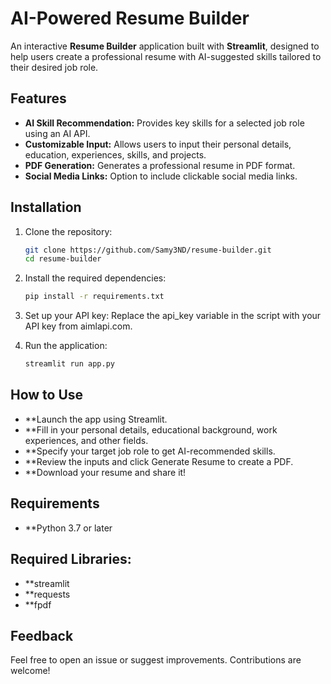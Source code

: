 # AI-Powered Resume Builder  

An interactive **Resume Builder** application built with **Streamlit**, designed to help users create a professional resume with AI-suggested skills tailored to their desired job role.  

## Features  
- **AI Skill Recommendation:** Provides key skills for a selected job role using an AI API.  
- **Customizable Input:** Allows users to input their personal details, education, experiences, skills, and projects.  
- **PDF Generation:** Generates a professional resume in PDF format.  
- **Social Media Links:** Option to include clickable social media links.  

## Installation  

1. Clone the repository:  
   ```bash
   git clone https://github.com/Samy3ND/resume-builder.git
   cd resume-builder

2. Install the required dependencies: 
   ```bash
   pip install -r requirements.txt

3. Set up your API key:
   Replace the api_key variable in the script with your API key from aimlapi.com.

4. Run the application:
   ```bash
   streamlit run app.py


## How to Use
- **Launch the app using Streamlit.
- **Fill in your personal details, educational background, work experiences, and other fields.
- **Specify your target job role to get AI-recommended skills.
- **Review the inputs and click Generate Resume to create a PDF.
- **Download your resume and share it!

## Requirements
- **Python 3.7 or later

## Required Libraries:
- **streamlit
- **requests
- **fpdf


## Feedback
Feel free to open an issue or suggest improvements. Contributions are welcome!

